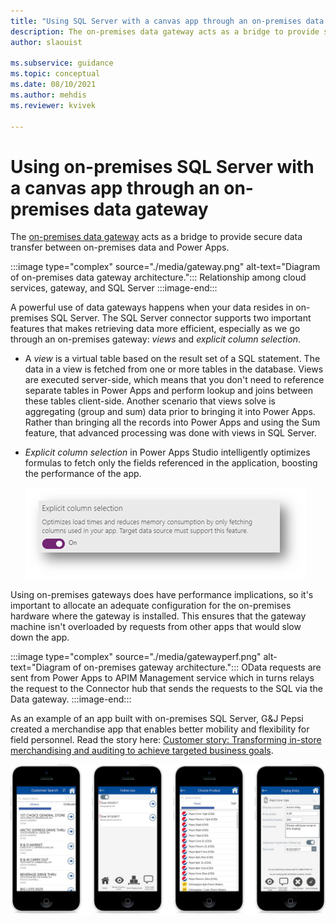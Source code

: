 ```yaml
---
title: "Using SQL Server with a canvas app through an on-premises data gateway | Microsoft Docs"
description: The on-premises data gateway acts as a bridge to provide secure data transfer between on-premises data and Power Apps. G&J Pepsi created a merchandise app that enables better mobility and flexibility for field personnel.
author: slaouist

ms.subservice: guidance
ms.topic: conceptual
ms.date: 08/10/2021
ms.author: mehdis
ms.reviewer: kvivek

---
```

# Using on-premises SQL Server with a canvas app through an on-premises data gateway 

The [on-premises data gateway](/data-integration/gateway/service-gateway-onprem) acts as a bridge to provide secure data transfer between on-premises data and Power Apps.

:::image type="complex" source="./media/gateway.png" alt-text="Diagram of on-premises data gateway architecture.":::
   Relationship among cloud services, gateway, and SQL Server
:::image-end:::

A powerful use of data gateways happens when your data resides in on-premises SQL Server. The SQL Server connector supports two important features that makes retrieving data more efficient, especially as we go through an on-premises gateway: *views* and *explicit column selection*.

- A *view* is a virtual table based on the result set of a SQL statement. The data in a view is fetched from one or more tables in the database. Views are executed server-side, which means that you don't need to reference separate tables in Power Apps and perform lookup and joins between these tables client-side. Another scenario that views solve is aggregating (group and sum) data prior to bringing it into Power Apps. Rather than bringing all the records into Power Apps and using the Sum feature, that advanced processing was done with views in SQL Server.

- *Explicit column selection* in Power Apps Studio intelligently optimizes formulas to fetch only the fields referenced in the application, boosting the performance of the app.  

  ![Screenshot of the description of the explicit column selection feature.](./media/ECS.png)

Using on-premises gateways does have performance implications, so it's important to allocate an adequate configuration for the on-premises hardware where the gateway is installed. This ensures that the gateway machine isn't overloaded by requests from other apps that would slow down the app.

:::image type="complex" source="./media/gatewayperf.png" alt-text="Diagram of on-premises gateway architecture.":::
      OData requests are sent from Power Apps to APIM Management service which in turns relays the request to the Connector hub that sends the requests to the SQL via the Data gateway.
:::image-end:::

As an example of an app built with on-premises SQL Server, G&J Pepsi created a merchandise app that enables better mobility and flexibility for field personnel. Read the story here: [Customer story: Transforming in-store merchandising and auditing to achieve targeted business goals](https://customers.microsoft.com/story/gj-pepsi-consumer-goods-powerapps).

![Screenshots from the G&J Pepsi merchandise app.](./media/GJPepsi.png)
